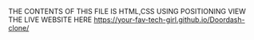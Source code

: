 THE CONTENTS OF THIS FILE IS 
HTML,CSS USING POSITIONING 
VIEW THE LIVE WEBSITE HERE
https://your-fav-tech-girl.github.io/Doordash-clone/
